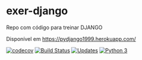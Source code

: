# exer-django
Repo com código para treinar DJANGO

Disponível em https://pydjango1999.herokuapp.com/

[![codecov](https://codecov.io/gh/victorsmorais/exer-django/branch/master/graph/badge.svg?token=TOQbf1OEv6)](https://codecov.io/gh/victorsmorais/exer-django)
[![Build Status](https://app.travis-ci.com/victorsmorais/exer-django.svg?branch=master)](https://app.travis-ci.com/victorsmorais/exer-django)
[![Updates](https://pyup.io/repos/github/victorsmorais/exer-django/shield.svg)](https://pyup.io/repos/github/victorsmorais/exer-django/)
[![Python 3](https://pyup.io/repos/github/victorsmorais/exer-django/python-3-shield.svg)](https://pyup.io/repos/github/victorsmorais/exer-django/)
